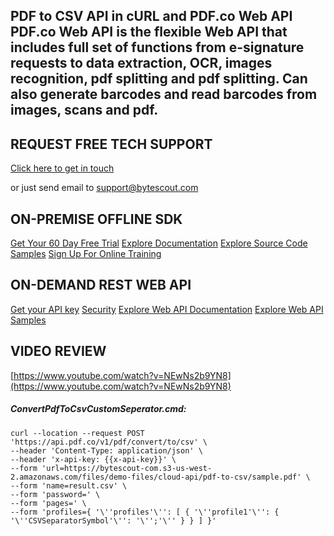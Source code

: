 ## PDF to CSV API in cURL and PDF.co Web API PDF.co Web API is the flexible Web API that includes full set of functions from e-signature requests to data extraction, OCR, images recognition, pdf splitting and pdf splitting. Can also generate barcodes and read barcodes from images, scans and pdf.

## REQUEST FREE TECH SUPPORT

[Click here to get in touch](https://bytescout.zendesk.com/hc/en-us/requests/new?subject=PDF.co%20Web%20API%20Question)

or just send email to [support@bytescout.com](mailto:support@bytescout.com?subject=PDF.co%20Web%20API%20Question) 

## ON-PREMISE OFFLINE SDK 

[Get Your 60 Day Free Trial](https://bytescout.com/download/web-installer?utm_source=github-readme)
[Explore Documentation](https://bytescout.com/documentation/index.html?utm_source=github-readme)
[Explore Source Code Samples](https://github.com/bytescout/ByteScout-SDK-SourceCode/)
[Sign Up For Online Training](https://academy.bytescout.com/)


## ON-DEMAND REST WEB API

[Get your API key](https://app.pdf.co/signup?utm_source=github-readme)
[Security](https://pdf.co/security)
[Explore Web API Documentation](https://apidocs.pdf.co?utm_source=github-readme)
[Explore Web API Samples](https://github.com/bytescout/ByteScout-SDK-SourceCode/tree/master/PDF.co%20Web%20API)

## VIDEO REVIEW

[https://www.youtube.com/watch?v=NEwNs2b9YN8](https://www.youtube.com/watch?v=NEwNs2b9YN8)




<!-- code block begin -->

##### **ConvertPdfToCsvCustomSeperator.cmd:**
    
```
curl --location --request POST 'https://api.pdf.co/v1/pdf/convert/to/csv' \
--header 'Content-Type: application/json' \
--header 'x-api-key: {{x-api-key}}' \
--form 'url=https://bytescout-com.s3-us-west-2.amazonaws.com/files/demo-files/cloud-api/pdf-to-csv/sample.pdf' \
--form 'name=result.csv' \
--form 'password=' \
--form 'pages=' \
--form 'profiles={ '\''profiles'\'': [ { '\''profile1'\'': { '\''CSVSeparatorSymbol'\'': '\'';'\'' } } ] }'
```

<!-- code block end -->